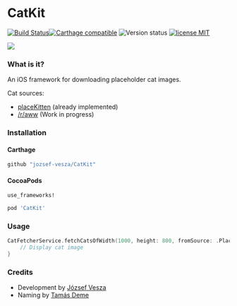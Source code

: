 # CatKit

[![Build Status](https://travis-ci.org/jozsef-vesza/CatKit.svg?branch=master)](http://travis-ci.org/jozsef-vesza/CatKit)[![Carthage compatible](https://img.shields.io/badge/Carthage-compatible-4BC51D.svg?style=flat)](https://github.com/Carthage/Carthage) ![Version status](https://img.shields.io/cocoapods/v/CatKit.svg) [![license MIT](http://img.shields.io/badge/license-MIT-orange.png)][mitLink]

![][1]

### What is it?

An iOS framework for downloading placeholder cat images.

Cat sources:

* [placeKitten][2] (already implemented)
* [/r/aww][3] (Work in progress)

### Installation

#### Carthage

````bash
github "jozsef-vesza/CatKit"
````

#### CocoaPods

````ruby
use_frameworks!

pod 'CatKit'
````

### Usage

```swift
CatFetcherService.fetchCatsOfWidth(1000, height: 800, fromSource: .PlaceKitten) { image, error in
    // Display cat image
}
```

### Credits

* Development by [József Vesza][4]
* Naming by [Tamás Deme][5]

[1]: http://i.imgur.com/IP4j2Zt.png
[2]: http://placekitten.com
[3]: http://www.reddit.com/r/aww/
[4]: https://twitter.com/j_vesza
[5]: https://twitter.com/tomzorz_
[mitLink]:http://opensource.org/licenses/MIT